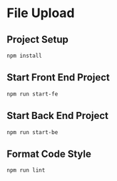 # File Upload

## Project Setup
```
npm install
```

## Start Front End Project
```
npm run start-fe
```

## Start Back End Project
```
npm run start-be
```

## Format Code Style
```
npm run lint
```
